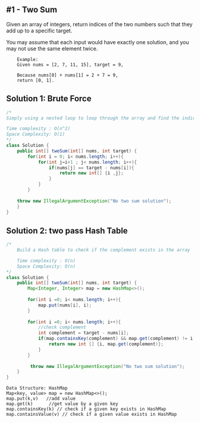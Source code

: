 ## #1 - Two Sum
Given an array of integers, return indices of the two numbers such that they add up to a specific target.

You may assume that each input would have exactly one solution, and you may not use the same element twice.
```
    Example:
    Given nums = [2, 7, 11, 15], target = 9,

    Because nums[0] + nums[1] = 2 + 7 = 9,
    return [0, 1].
```

## Solution 1: Brute Force
```Java
/*
Simply using a nested loop to loop through the array and find the indices

Time complexity : O(n^2) 
Space Complexity: O(1)
*/
class Solution {
    public int[] twoSum(int[] nums, int target) {
        for(int i = 0; i< nums.length; i++){
            for(int j=i+1 ; j< nums.length; i++){
                if(nums[j] == target - nums[i]){
                    return new int[] {i ,j};
                }
            }
        }
        
    throw new IllegalArgumentException("No two sum solution");
    }
}
```

## Solution 2: two pass Hash Table
```Java
/*
    Build a Hash table to check if the complement exists in the array

    Time complexity : O(n) 
    Space Complexity: O(n)
*/
class Solution {
    public int[] twoSum(int[] nums, int target) {
        Map<Integer, Integer> map = new HashMap<>();
        
        for(int i =0; i< nums.length; i++){
            map.put(nums[i], i);
        }
        
        for(int i =0; i< nums.length; i++){
            //check complement
            int complement = target - nums[i];
            if(map.containsKey(complement) && map.get(complement) != i ){
                return new int [] {i, map.get(complement)};
            }
        }
        
         throw new IllegalArgumentException("No two sum solution");
    }
}

```
```
Data Structure: HashMap 
Map<key, value> map = new HashMap<>();
map.put(k,v)   //add value 
map.get(k)      //get value by a given key
map.containsKey(k) // check if a given key exists in HashMap
map.containsValue(v) // check if a given value exists in HashMap
```




